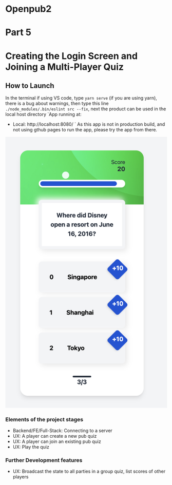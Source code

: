 # Openpub2
# Part 5
# Creating the Login Screen and Joining a Multi-Player Quiz

## How to Launch

In the terminal if using VS code, type `yarn serve` (if you are using yarn), there is a bug about warnings, then type this line 
`./node_modules/.bin/eslint src --fix`, next the product can be used in the local host directory
`App running at:
  - Local:   http://localhost:8080/ `
As this app is not in production build, and not using gthub pages to run the app, please try the app from there.

![Screenshot](https://github.com/fion21/onlypub2/blob/main/src/assets/images/ScreenshotPart4.png)

### Elements of the project stages
* Backend/FE/Full-Stack: Connecting to a server
* UX: A player can create a new pub quiz
* UX: A player can join an existing pub quiz
* UX: Play the quiz
### Further Development features
* UX: Broadcast the state to all parties in a group quiz, list scores of other players


